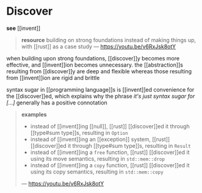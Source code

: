 # Discover

**see** [[invent]]

> **resource** building on strong foundations instead of making things up, with [[rust]] as a case study &mdash; <https://youtu.be/v6RxJsk8otY>

when building upon strong foundations, [[discover]]y becomes more effective, and [[invent]]ion becomes unnecessary. the [[abstraction]]s resulting from [[discover]]y are deep and flexible whereas those resulting from [[invent]]ion are rigid and brittle

syntax sugar in [[programming language]]s is [[invent]]ed convenience for the [[discover]]ed, which explains why the phrase _it's just syntax sugar for [...]_ generally has a positive connotation

> **examples**
>
> - instead of [[invent]]ing [[null]], [[rust]] [[discover]]ed it through [[type#sum type]]s, resulting in `Option`
> - instead of [[invent]]ing an [[exception]] system, [[rust]] [[discover]]ed it through [[type#sum type]]s, resulting in `Result`
> - instead of [[invent]]ing a `free` function, [[rust]] [[discover]]ed it using its move semantics, resulting in `std::mem::drop`
> - instead of [[invent]]ing a `copy` function, [[rust]] [[discover]]ed it using its copy semantics, resulting in `std::mem::copy`
>
> &mdash; <https://youtu.be/v6RxJsk8otY>
